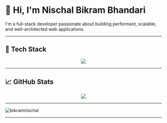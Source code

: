 # 👋 Hi, I'm Nischal Bikram Bhandari

I'm a full-stack developer passionate about building performant, scalable, and well-architected web applications.

---

## 🧰 Tech Stack

<p align="center">
  <img src="https://skillicons.dev/icons?i=html,css,js,ts,react,nextjs,nodejs,express,tailwind,python,dotnet,bash,nginx,mysql,postgres,mongodb,git,githubactions" />
</p>

---

## 📈 GitHub Stats

<p align="center">
  <img src="https://nirzak-streak-stats.vercel.app/?user=bikramnischal&theme=dark&hide_border=false" />
</p>

---
<p><img align="center" src="https://github-readme-stats.vercel.app/api/top-langs?username=bikramnischal&show_icons=true&locale=en&layout=compact&theme=dark" alt="bikramnischal" /></p>

---
